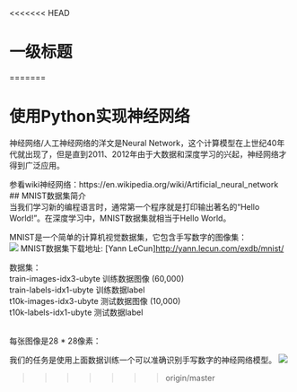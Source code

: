 <<<<<<< HEAD
# 一级标题
=======
# 使用Python实现神经网络
<p> 神经网络/人工神经网络的洋文是Neural Network，这个计算模型在上世纪40年代就出现了，但是直到2011、2012年由于大数据和深度学习的兴起，神经网络才得到广泛应用。</p>
参看wiki神经网络：https://en.wikipedia.org/wiki/Artificial_neural_network<br>
## MNIST数据集简介<br>
当我们学习新的编程语言时，通常第一个程序就是打印输出著名的“Hello World!”。在深度学习中，MNIST数据集就相当于Hello World。

MNIST是一个简单的计算机视觉数据集，它包含手写数字的图像集：<br>
 ![](https://github.com/duhuazhen/Tensorflow_practice/tree/master/Based%20on%20article/3%20RNN/picture/1.png)
  MNIST数据集下载地址: [Yann LeCun]http://yann.lecun.com/exdb/mnist/<br>
 <p> 数据集：<br>
train-images-idx3-ubyte  训练数据图像  (60,000)<br>
train-labels-idx1-ubyte    训练数据label<br>
t10k-images-idx3-ubyte   测试数据图像  (10,000)<br>
t10k-labels-idx1-ubyte     测试数据label</p><br>
每张图像是28 * 28像素：<br>

我们的任务是使用上面数据训练一个可以准确识别手写数字的神经网络模型。
 ![](https://github.com/duhuazhen/Tensorflow_practice/tree/master/Based%20on%20article/3%20RNN/picture/2.png)
>>>>>>> origin/master
